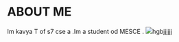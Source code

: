 # ABOUT ME 

  Im kavya T of s7 cse a .Im a student od MESCE .
<img src="kavyat96.github.io/Hydrangeas.jpg">hgbjjjjjj
